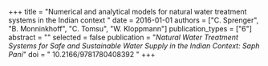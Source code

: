 +++
title = "Numerical and analytical models for natural water treatment systems in the Indian context "
date = 2016-01-01
authors = ["C. Sprenger", "B. Monninkhoff", "C. Tomsu", "W. Kloppmann"]
publication_types = ["6"]
abstract = ""
selected = false
publication = "*Natural Water Treatment Systems for Safe and Sustainable Water Supply in the Indian Context: Saph Pani*"
doi = " 10.2166/9781780408392 "
+++

